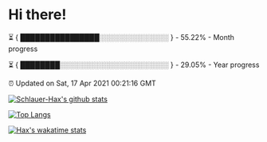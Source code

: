# Hi there!

⏳ { ████████████████░░░░░░░░░░░░░░ } - 55.22% - Month progress

⏳ { ████████░░░░░░░░░░░░░░░░░░░░░░ } - 29.05% - Year progress

⏰ Updated on Sat, 17 Apr 2021 00:21:16 GMT


[![Schlauer-Hax's github stats](https://github-readme-stats.vercel.app/api?username=Schlauer-Hax&show_icons=true&theme=dark&count_private=true)](https://github.com/Schlauer-Hax)


[![Top Langs](https://github-readme-stats.vercel.app/api/top-langs/?username=Schlauer-Hax&layout=compact&theme=dark)](https://github.com/Schlauer-Hax?tab=repositories)


[![Hax's wakatime stats](https://github-readme-stats.vercel.app/api/wakatime?username=Hax&theme=dark)](https://wakatime.com/@Hax)

